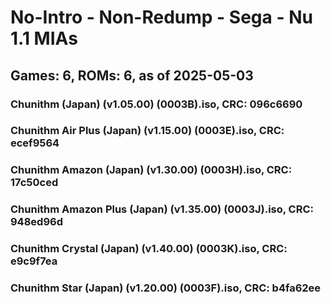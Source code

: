 # No-Intro - Non-Redump - Sega - Nu 1.1 MIAs
## Games: 6, ROMs: 6, as of 2025-05-03

### Chunithm (Japan) (v1.05.00) (0003B).iso, CRC: 096c6690
### Chunithm Air Plus (Japan) (v1.15.00) (0003E).iso, CRC: ecef9564
### Chunithm Amazon (Japan) (v1.30.00) (0003H).iso, CRC: 17c50ced
### Chunithm Amazon Plus (Japan) (v1.35.00) (0003J).iso, CRC: 948ed96d
### Chunithm Crystal (Japan) (v1.40.00) (0003K).iso, CRC: e9c9f7ea
### Chunithm Star (Japan) (v1.20.00) (0003F).iso, CRC: b4fa62ee
